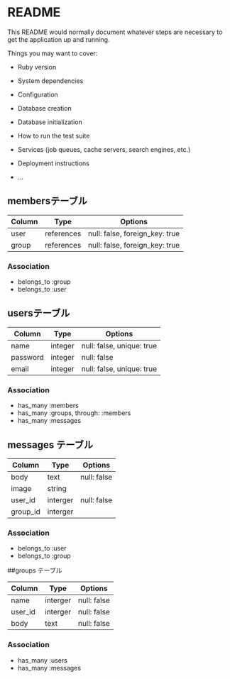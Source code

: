 # README

This README would normally document whatever steps are necessary to get the
application up and running.

Things you may want to cover:

* Ruby version

* System dependencies

* Configuration

* Database creation

* Database initialization

* How to run the test suite

* Services (job queues, cache servers, search engines, etc.)

* Deployment instructions

* ...
## membersテーブル

|Column|Type|Options|
|------|----|-------|
|user|references|null: false, foreign_key: true|
|group|references|null: false, foreign_key: true|

### Association
- belongs_to :group
- belongs_to :user


## usersテーブル

|Column|Type|Options|
|------|----|-------|
|name|integer|null: false, unique: true|
|password|integer|null: false|
|email|integer|null: false, unique: true|

### Association
- has_many :members
- has_many :groups, through: :members
- has_many :messages


## messages テーブル

|Column|Type|Options|
|------|----|-------|
|body|text|null: false|
|image|string|
|user_id|interger|null: false|
|group_id|interger|

### Association
- belongs_to :user
- belongs_to :group

##groups テーブル

|Column|Type|Options|
|------|----|-------|
|name|interger|null: false|
|user_id|interger|null: false|
|body|text|null: false|

### Association
- has_many :users
- has_many :messages